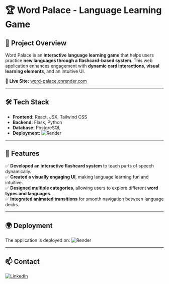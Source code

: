 # 🏆 Word Palace - Language Learning Game

## 📝 Project Overview
Word Palace is an **interactive language learning game** that helps users practice **new languages through a flashcard-based system**.
This web application enhances engagement with **dynamic card interactions**, **visual learning elements**, and an intuitive UI.

🔗 **Live Site:** [word-palace.onrender.com](https://language-game-2.onrender.com/)

---

## 🛠 Tech Stack
- **Frontend:** React, JSX, Tailwind CSS
- **Backend:** Flask, Python
- **Database:** PostgreSQL
- **Deployment:** ![Render](https://img.shields.io/badge/Deployed%20on-Render-46E3B7?style=flat-square&logo=render&logoColor=white)

---

## 🌟 Features
✅ **Developed an interactive flashcard system** to teach parts of speech dynamically.
<br>
✅ **Created a visually engaging UI**, making language learning fun and intuitive.
<br>
✅ **Designed multiple categories**, allowing users to explore different **word types and languages**.
<br>
✅ **Integrated animated transitions** for smooth navigation between language decks.
<br>

---

## 🌍 Deployment
The application is deployed on:
![Render](https://img.shields.io/badge/Deployed%20on-Render-46E3B7?style=flat-square&logo=render&logoColor=white)

---

## 📫 Contact
[![LinkedIn](https://img.shields.io/badge/-LinkedIn-0077B5?style=flat-square&logo=linkedin&logoColor=white)](https://www.linkedin.com/in/etczermerivil/)
